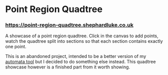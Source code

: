 # Point Region Quadtree
### https://point-region-quadtree.shephardluke.co.uk
A showcase of a point region quadtree. Click in the canvas to add points, watch the quadtree split into sections so that each section contains exactly one point.

This is an abandoned project, intended to be a better version of my [automata tool](https://github.com/ShephardLuke/automata-tool-prototype) but I decided to do something else instead. This quadtree showcase however is a finished part from it worth showing.
